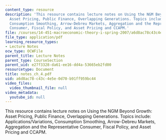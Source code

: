 ```yaml
---
content_type: resource
description: 'This resource contains lecture notes on Using the NGM Beyond Growth:
  Asset Pricing, Public Finance, Overlapping Generations. Topics include: Applications/Variations,
  Consumption Smoothing, Arrow-Debreu Markets, Aggregation and the Representative
  Consumer, Fiscal Policy, and Asset Pricing and CCAPM.'
file: /courses/14-451-macroeconomic-theory-i-spring-2007/a6d8ac78c43c4e5e0d70b91ff959bc44_notes_ch_4.pdf
file_type: application/pdf
learning_resource_types:
- Lecture Notes
ocw_type: OCWFile
parent_title: Lecture Notes
parent_type: CourseSection
parent_uid: e27f3328-da61-ee16-dd4a-53665eb2fd00
resourcetype: Document
title: notes_ch_4.pdf
uid: a6d8ac78-c43c-4e5e-0d70-b91ff959bc44
video_files:
  video_thumbnail_file: null
video_metadata:
  youtube_id: null
---
```

This resource contains lecture notes on Using the NGM Beyond Growth: Asset Pricing, Public Finance, Overlapping Generations. Topics include: Applications/Variations, Consumption Smoothing, Arrow-Debreu Markets, Aggregation and the Representative Consumer, Fiscal Policy, and Asset Pricing and CCAPM.

